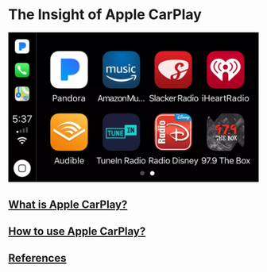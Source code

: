# The Insight of Apple CarPlay

![Carplay](image/carplay3-5a6fb169eb97de0037164610.png)

## [What is Apple CarPlay?](https://xuniong123-jinchao.github.io/EDCI-337-Project4/introduction.html)

## [How to use Apple CarPlay?](https://xuniong123-jinchao.github.io/EDCI-337-Project4/use.html)

## [References](https://xuniong123-jinchao.github.io/EDCI-337-Project4/sources.html)
